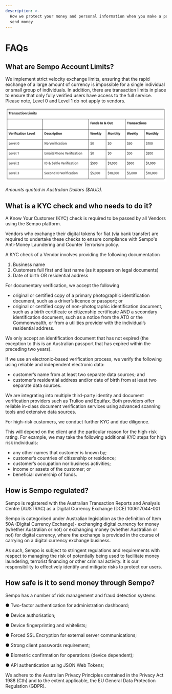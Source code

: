 ```yaml
---
description: >-
  How we protect your money and personal information when you make a payment or
  send money
---
```


# FAQs

## What are Sempo Account Limits?

We implement strict velocity exchange limits, ensuring that the rapid exchange of a large amount of currency is impossible for a single individual or small group of individuals. In addition, there are transaction limits in place to ensure that only fully verified users have access to the full service. Please note, Level 0 and Level 1 do not apply to vendors.

![](../.gitbook/assets/image.png)

_Amounts quoted in Australian Dollars \($AUD\)._

## What is a KYC check and who needs to do it?

A Know Your Customer \(KYC\) check is required to be passed by all Vendors using the Sempo platform.

Vendors who exchange their digital tokens for fiat \(via bank transfer\) are required to undertake these checks to ensure compliance with Sempo's Anti-Money Laundering and Counter Terrorism policy.

A KYC check of a Vendor involves providing the following documentation

1. Business name
2. Customers full first and last name \(as it appears on legal documents\)
3. Date of birth OR residential address

For documentary verification, we accept the following

* original or certified copy of a primary photographic identification document, such as a driver’s licence or passport; or
* original or certified copy of non-photographic identification document, such as a birth certificate or citizenship certificate AND a secondary identification document, such as a notice from the ATO or the Commonwealth, or from a utilities provider with the individual’s residential address.

We only accept an identification document that has not expired \(the exception to this is an Australian passport that has expired within the preceding two years\). 

If we use an electronic-based verification process, we verify the following using reliable and independent electronic data:

* customer’s name from at least two separate data sources; and
* customer’s residential address and/or date of birth from at least two separate data sources. 

We are integrating into multiple third-party identity and document verification providers such as Trulioo and Equifax. Both providers offer reliable in-class document verification services using advanced scanning tools and extensive data sources.

For high-risk customers, we conduct further KYC and due diligence.

This will depend on the client and the particular reason for the high-risk rating. For example, we may take the following additional KYC steps for high risk individuals:

* any other names that customer is known by;
* customer’s countries of citizenship or residence;
* customer’s occupation nor business activities;
* income or assets of the customer; or
* beneficial ownership of funds.

## How is Sempo regulated?

Sempo is registered with the Australian Transaction Reports and Analysis Centre \(AUSTRAC\) as a Digital Currency Exchange \(DCE\) 100617044-001

Sempo is categorised under Australian legislation as the definition of Item 50A \(Digital Currency Exchange\)- exchanging digital currency for money \(whether Australian or not\) or exchanging money \(whether Australian or not\) for digital currency, where the exchange is provided in the course of carrying on a digital currency exchange business. 

As such, Sempo is subject to stringent regulations and requirements with respect to managing the risk of potentially being used to facilitate money laundering, terrorist financing or other criminal activity. It is our responsibility to effectively identify and mitigate risks to protect our users.

## How safe is it to send money through Sempo?

Sempo has a number of risk management and fraud detection systems:

● Two-factor authentication for administration dashboard;

● Device authorisation;

● Device fingerprinting and whitelists;

● Forced SSL Encryption for external server communications;

● Strong client passwords requirement;

● Biometric confirmation for operations \(device dependent\);

● API authentication using JSON Web Tokens;

We adhere to the Australian Privacy Principles contained in the Privacy Act 1988 \(Cth\) and to the extent applicable, the EU General Data Protection Regulation \(GDPR\).



